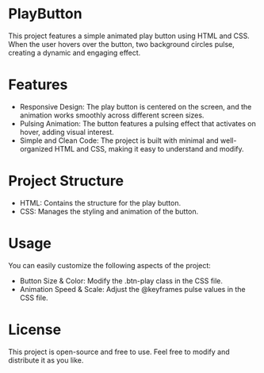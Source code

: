 # PlayButton

This project features a simple animated play button using HTML and CSS. When the user hovers over the button, two background circles pulse, creating a dynamic and engaging effect.

# Features

* Responsive Design: The play button is centered on the screen, and the animation works smoothly across different screen sizes.
* Pulsing Animation: The button features a pulsing effect that activates on hover, adding visual interest.
* Simple and Clean Code: The project is built with minimal and well-organized HTML and CSS, making it easy to understand and modify.

# Project Structure

* HTML: Contains the structure for the play button.
* CSS: Manages the styling and animation of the button.

# Usage

You can easily customize the following aspects of the project:

* Button Size & Color: Modify the .btn-play class in the CSS file.
* Animation Speed & Scale: Adjust the @keyframes pulse values in the CSS file.

# License

This project is open-source and free to use. Feel free to modify and distribute it as you like.
